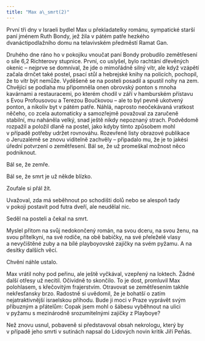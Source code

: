 ```yaml
---
title: "Max a\_smrt(2)"
---
```


První tři dny v Israeli bydlel Max u překladatelky románu, sympatické starší paní jménem Ruth Bondy, jež žila v pátém patře hezkého dvanáctipodlažního domu na telavivském předměstí Ramat Gan.

Druhého dne ráno ho v pokojíku vnoučat paní Bondy probudilo zemětřesení o síle 6,2 Richterovy stupnice. První, co uslyšel, bylo rachtání dřevěných okenic – nejprve se domníval, že jde o mimořádně silný vítr, ale když vzápětí začala drnčet také postel, psací stůl a hebrejské knihy na policích, pochopil, že to vítr být nemůže. Vyděšeně se na posteli posadil a spustil nohy na zem. Chvějící se podlaha mu připomněla onen obrovský ponton s mnoha kavárnami a restauracemi, po kterém chodil v září v hamburském přístavu s Evou Profousovou a Terezou Boučkovou – ale to byl pevně ukotvený ponton, a nikoliv byt v pátém patře. Náhlá, naprosto neočekávaná vratkost něčeho, co zcela automaticky a samozřejmě považoval za zaručeně stabilní, mu naháněla velký, snad ještě nikdy nepoznaný strach. Podvědomě rozpažil a položil dlaně na postel, jako kdyby tímto způsobem mohl v případě potřeby udržet rovnováhu. Rozevřené listy obrazové publikace o Jeruzalémě se znovu viditelně zachvěly – připadalo mu, že je to jakési úřední potvrzení o zemětřesení. Bál se, že už promeškal možnost něco podniknout.

Bál se, že zemře.

Bál se, že smrt je už někde blízko.

Zoufale si přál žít.

Uvažoval, zda má seběhnout po schodišti dolů nebo se alespoň tady v pokoji postavit pod futra dveří, ale neudělal nic.

Seděl na posteli a čekal na smrt.

Myslel přitom na svůj nedokončený román, na svou dceru, na svou ženu, na svou přítelkyni, na své rodiče, na obě babičky, na své přeleželé vlasy a nevyčištěné zuby a na bílé playboyovské zajíčky na svém pyžamu. A na desítky dalších věcí.

Chvění náhle ustalo.

Max vrátil nohy pod peřinu, ale ještě vyčkával, vzepřený na loktech. Žádné další otřesy už necítil. Očividně to skončilo. To je dost, promluvil Max polohlasem, s křečovitým frajerstvím. Otravovat se zemětřesením takhle nekřesťansky brzo. Radostně si uvědomil, že je bohatší o zatím nejatraktivnější israelskou příhodu. Bude ji moci v Praze vyprávět svým příbuzným a přátelům: Copak jsem mohl o šábesu vyběhnout na ulici v pyžamu s mezinárodně srozumitelnými zajíčky z Playboye?

Než znovu usnul, pobaveně si představoval obsah nekrologu, který by v případě jeho smrti v sutinách napsal do Lidových novin kritik Jiří Peňás.

